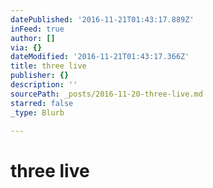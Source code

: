 ```yaml
---
datePublished: '2016-11-21T01:43:17.889Z'
inFeed: true
author: []
via: {}
dateModified: '2016-11-21T01:43:17.366Z'
title: three live
publisher: {}
description: ''
sourcePath: _posts/2016-11-20-three-live.md
starred: false
_type: Blurb

---
```

# three live